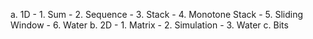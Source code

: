 a. 1D
	- 1. Sum
	- 2. Sequence
	- 3. Stack
	- 4. Monotone Stack
	- 5. Sliding Window
	- 6. Water
b. 2D
	- 1. Matrix
	- 2. Simulation
	- 3. Water
c. Bits